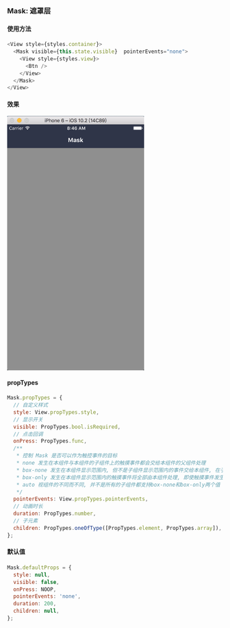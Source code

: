 ### Mask: 遮罩层

#### 使用方法

```js
<View style={styles.container}>
  <Mask visible={this.state.visible}  pointerEvents="none">
    <View style={styles.view}>
      <Btn />
    </View>
  </Mask>
</View>
```
#### 效果

 <img src="./demo.png" width = "320"  alt="图片名称" align=center />

#### propTypes

```js
Mask.propTypes = {
  // 自定义样式
  style: View.propTypes.style,
  // 显示开关
  visible: PropTypes.bool.isRequired,
  // 点击回调
  onPress: PropTypes.func,
  /**
   * 控制 Mask 是否可以作为触控事件的目标
   * none 发生在本组件与本组件的子组件上的触摸事件都会交给本组件的父组件处理
   * box-none 发生在本组件显示范围内, 但不是子组件显示范围内的事件交给本组件, 在子组件显示范围内交给子组件处理
   * box-only 发生在本组件显示范围内的触摸事件将全部由本组件处理, 即使触摸事件发生在本组件的子组件显示范围内
   * auto 视组件的不同而不同, 并不是所有的子组件都支持box-none和box-only两个值
   */
  pointerEvents: View.propTypes.pointerEvents,
  // 动画时长
  duration: PropTypes.number,
  // 子元素
  children: PropTypes.oneOfType([PropTypes.element, PropTypes.array]),
};
```

#### 默认值

```js
Mask.defaultProps = {
  style: null,
  visible: false,
  onPress: NOOP,
  pointerEvents: 'none',
  duration: 200,
  children: null,
};
```
